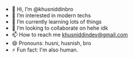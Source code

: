 - 👋 Hi, I’m @khusniddinbro
- 👀 I’m interested in modern techs
- 🌱 I’m currently learning lots of things
- 💞️ I’m looking to collaborate on hehe idk
- 📫 How to reach me khusniddindev@gmail.com
- 😄 Pronouns: husni, husnish, bro 
- ⚡ Fun fact: I'm also human.

<!---
khusniddinbro/khusniddinbro is a ✨ special ✨ repository because its `README.md` (this file) appears on your GitHub profile.
You can click the Preview link to take a look at your changes.
--->
